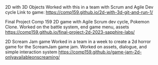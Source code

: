 2D with 3D Objects
Worked with this in a team with Scrum and Agile Dev cycle
Link to game: https://comp159.github.io/2d-with-3d-git-and-run-1/

Final Project Comp 159
2D game with Agile Scrum dev cycle, Pokemon Clone.
Worked on the battle system, end game menu, assets
https://comp159.github.io/final-project-2d-2023-sapphire-labs/

2D Scream Jam game
Worked in a team in a week to create a 2d horror game for the ScreamJam game jam. Worked on assets, dialogue, and simple interaction system
https://comp159.github.io/game-jam-2d-onlyavailableonscreaming/

